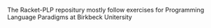 The Racket-PLP repositury mostly follow exercises for Programming Language Paradigms at Birkbeck Unitersity
